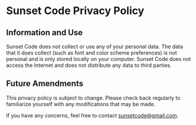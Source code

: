 # Sunset Code Privacy Policy

## Information and Use

Sunset Code does not collect or use any of your personal data. The data that it does collect (such as font and color scheme preferences) is not personal and is only stored locally on your computer. Sunset Code does not access the Internet and does not distribute any data to third parties.

## Future Amendments

This privacy policy is subject to change. Please check back regularly to familiarize yourself with any modifications that may be made.


If you have any concerns, feel free to contact sunsetcode@gmail.com.
